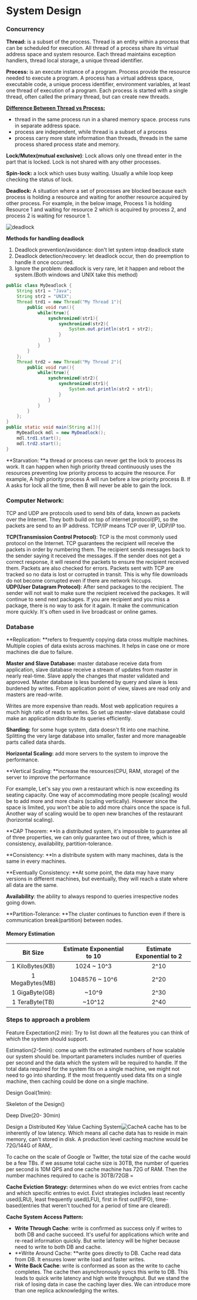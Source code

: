 # System Design

### Concurrency

**Thread:** is a subset of the process. Thread is an entity within a process that can be scheduled for execution. All thread of a process share its virtual address space and system resource. Each thread maintains exception handlers, thread local storage, a unique thread identifier.

**Process:** is an execute instance of a program. Process provide the resource needed to execute a program. A process has a virtual address space, executable code, a unique process identifier, environment variables, at least one thread of execution of a program. Each process is started with a single thread, often called the primary thread, but can create new threads.

[**Difference Between Thread vs Process:**](https://www.wikiwand.com/en/Thread_%28computing%29)

* thread in the same process run in a shared memory space. process runs in separate address space.
* process are independent, while thread is a subset of a process
* process carry more state information than threads, threads in the same process shared process state and memory.

**Lock/Mutex\(mutual exclusive\)**: Lock allows only one thread enter in the part that is locked. Lock is not shared with any other processes.

**Spin-lock:** a lock which uses busy waiting. Usually a while loop keep checking the status of lock.

**Deadlock:** A situation where a set of processes are blocked because each process is holding a resource and waiting for another resource acquired by other process. For example, in the below image, Process 1 is holding Resource 1 and waiting for resource 2 which is acquired by process 2, and process 2 is waiting for resource 1.

![deadlock](https://www.geeksforgeeks.org/wp-content/uploads/gq/2015/06/deadlock.png)

**Methods for handling deadlock**  
1. Deadlock prevention/avoidance: don't let system intop deadlock state  
2. Deadlock detection/recovery: let deadlock occur, then do preemption to handle it once occurred.  
3. Ignore the problem:  deadlock is very rare, let it happen and reboot the system.\(Both windows and UNIX take this method\)

```java
public class MyDeadlock {
    String str1 = "Java";
    String str2 = "UNIX"; 
    Thread trd1 = new Thread("My Thread 1"){
        public void run(){
            while(true){
                synchronized(str1){
                    synchronized(str2){
                        System.out.println(str1 + str2);
                    }
                }
            }
        }
    };
    Thread trd2 = new Thread("My Thread 2"){
        public void run(){
            while(true){
                synchronized(str2){
                    synchronized(str1){
                        System.out.println(str2 + str1);
                    }
                }
            }
        }
    };
}
public static void main(String a[]){
    MyDeadlock mdl = new MyDeadlock();
    mdl.trd1.start();
    mdl.trd2.start();
}
```

**Starvation: **a thread or process can never get the lock to process its work. It can happen when high priority thread continuously uses the resources preventing low priority process to acquire the resource. For example, A high priority process A will run before a low priority process B. If A asks for lock all the time, then B will never be able to gain the lock.

### Computer Network:

TCP and UDP are protocols used to send bits of data, known as packets over the Internet. They both build on top of internet protocol\(IP\), so the packets are send to an IP address. TCP/IP means TCP over IP, UDP/IP too.

**TCP\(Transmission Control Protocol\)**: TCP is the most commonly used protocol on the Internet. TCP guarantees the recipient will receive the packets in order by numbering them. The recipient sends messages back to the sender saying it received the messages. If the sender does not get a correct response, it will resend the packets to ensure the recipient received them. Packets are also checked for errors. Packets sent with TCP are tracked so no data is lost or corrupted in transit. This is why file downloads do not become corrupted even if there are network hiccups.  
**UDP\(User Datagram Protocol\)**: After send packages to the recipient. The sender will not wait to make sure the recipient received the packages. It will continue to send next packages. If you are recipient and you miss a package, there is no way to ask for it again. It make the communication more quickly. It's often used in live broadcast or online games.

### Database

**Replication: **refers to frequently copying data cross multiple machines. Multiple copies of data exists across machines. It helps in case one or more machines die due to failure.

**Master and Slave Database:** master database receive data from application, slave database receive a stream of updates from master in nearly real-time. Slave apply the changes that master validated and  approved. Master database is less burdened by query and slave is less burdened by writes. From application point of view, slaves are read only and masters are read-write.

Writes are more expensive than reads. Most web application requires a much high ratio of reads to writes. So set up master-slave database could make an application distribute its queries efficiently.

**Sharding:** for some huge system, data doesn't fit into one machine. Splitting the very large database into smaller, faster and more manageable parts called data shards.

**Horizontal Scaling:** add more servers to the system to improve the performance.

**Vertical Scaling: **increase the resources\(CPU, RAM, storage\) of the server to improve the performance

For example, Let's say you own a restaurant which is now exceeding its seating capacity. One way of accommodating more people \(scaling\) would be to add more and more chairs \(scaling vertically\). However since the space is limited, you won’t be able to add more chairs once the space is full.  Another way of scaling would be to open new branches of the restaurant \(horizontal scaling\).

**CAP Theorem: **In a distributed system, it's impossible to guarantee all of three properties, we can only guarantee two out of three, which is consistency, availability, partition-tolerance.

**Consistency: **In a distribute system with many machines, data is the same in every machines.

**Eventually Consistency: **At some point, the data may have many versions in different machines, but eventually, they will reach a state where all data are the same.

**Availability**: the ability to always respond to queries irrespective nodes going down.

**Partition-Tolerance: **The cluster continues to function even if there is communication break\(partition\) between nodes.

#### Memory Estimation

| Bit Size | Estimate Exponential to 10 | Estimate Exponential to 2 |
| :---: | :---: | :---: |
| 1 KiloBytes\(KB\) | 1024 ~ 10^3 | 2^10 |
| 1 MegaBytes\(MB\) | 1048576 ~ 10^6 | 2^20 |
| 1 GigaByte\(GB\) | ~10^9 | 2^30 |
| 1 TeraByte\(TB\) | ~10^12 | 2^40 |

### Steps to approach a problem

Feature Expectation\(2 min\):  Try to list down all the features you can think of which the system should support.

Estimation\(2-5min\): come up with the estimated numbers of how scalable our system should be. Important parameters includes number of queries per second and the data which the system will be required to handle. If the total data required for the system fits on a single machine, we might not need to go into sharding. If the most frequently used data fits on a single machine, then caching could be done on a single machine.

Design Goal\(1min\):

Skeleton of the Design\(\)

Deep Dive\(20- 30min\)

Design a Distributed Key Value Caching System![Cache](https://dajh2p2mfq4ra.cloudfront.net/assets/site-images/system_design/cache_introduction.jpg)A cache has to be inherently of low latency. Which means all cache data has to reside in main memory, can't stored in disk. A production level caching machine would be 72G/144G of RAM,.

To cache on the scale of Google or Twitter, the total size of the cache would be a few TBs. if we assume total cache size is 30TB, the number of queries per second is 10M QPS and one cache machine has 72G of RAM. Then the number machines required to cache is 30TB/72GB =

**Cache Eviction Strategy:** determines when do we evict entries from cache and which specific entries to evict. Evict strategies includes least recently used\(LRU\), least frequently used\(LFU\), first in first out\(FIFO\), time-based\(entries that weren't touched for a period of time are cleared\).

**Cache System Access Pattern:**

* **Write Through Cache**: write is confirmed as success only if  writes to both DB and cache succeed. It's useful for applications which write and re-read information quickly. But write latency will be higher because need to write to both DB and cache.
* **Write Around Cache: **write goes directly to DB. Cache read data from DB. It ensures lower write load and faster writes.
* **Write Back Cache**: write is conformed as soon as the write to cache completes. The cache then asynchronously syncs this write to DB. This leads to quick write latency and high write throughput. But we stand the risk of losing data in case the caching layer dies. We can introduce more than one replica acknowledging the writes. 



